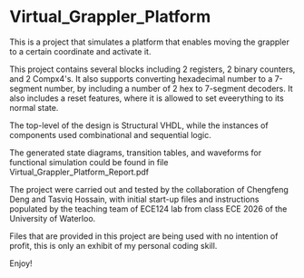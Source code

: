# Virtual_Grappler_Platform
This is a project that simulates a platform that enables moving the grappler to a certain coordinate and activate it.

This project contains several blocks including 2 registers, 2 binary counters, and 2 Compx4's. It also supports converting hexadecimal number to a 7-segment number, by including a number of 2 hex to 7-segment decoders. It also includes a reset features, where it is allowed to set eveerything to its normal state. 

The top-level of the design is Structural VHDL, while the instances of components used combinational and sequential logic. 

The generated state diagrams, transition tables, and waveforms for functional simulation could be found in file Virtual_Grappler_Platform_Report.pdf

The project were carried out and tested by the collaboration of Chengfeng Deng and Tasviq Hossain, with initial start-up files and instructions populated by the teaching team of ECE124 lab from class ECE 2026 of the University of Waterloo.

Files that are provided in this project are being used with no intention of profit, this is only an exhibit of my personal coding skill.

Enjoy!
